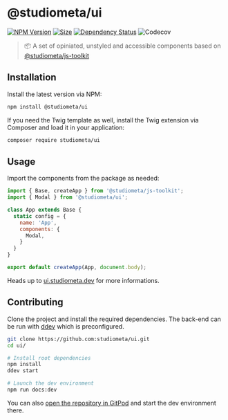 # @studiometa/ui

[![NPM Version](https://img.shields.io/npm/v/@studiometa/ui.svg?style=flat-square)](https://www.npmjs.com/package/@studiometa/ui/)
[![Size](https://img.shields.io/bundlephobia/minzip/@studiometa/ui?label=size&style=flat-square)](https://bundlephobia.com/package/@studiometa/ui)
[![Dependency Status](https://img.shields.io/librariesio/release/npm/@studiometa/ui?style=flat-square)](https://david-dm.org/studiometa/js-toolkit)
![Codecov](https://img.shields.io/codecov/c/github/studiometa/js-toolkit?style=flat-square)

> 📦 A set of opiniated, unstyled and accessible components based on [@studiometa/js-toolkit](https://github.com/studiometa/js-toolkit)

## Installation

Install the latest version via NPM:

```bash
npm install @studiometa/ui
```

If you need the Twig template as well, install the Twig extension via Composer and load it in your application:

```bash
composer require studiometa/ui
```

## Usage

Import the components from the package as needed:

```js
import { Base, createApp } from '@studiometa/js-toolkit';
import { Modal } from '@studiometa/ui';

class App extends Base {
  static config = {
    name: 'App',
    components: {
      Modal,
    }
  }
}

export default createApp(App, document.body);
```

Heads up to [ui.studiometa.dev](https://ui.studiometa.dev) for more informations.

## Contributing

Clone the project and install the required dependencies. The back-end can be run with [ddev](https://github.com/drud/ddev) which is preconfigured.

```bash
git clone https://github.com:studiometa/ui.git
cd ui/

# Install root dependencies
npm install
ddev start

# Launch the dev environment
npm run docs:dev
```

You can also [open the repository in GitPod](https://gitpod.io/#https://github.com/studiometa/ui) and start the dev environment there.
